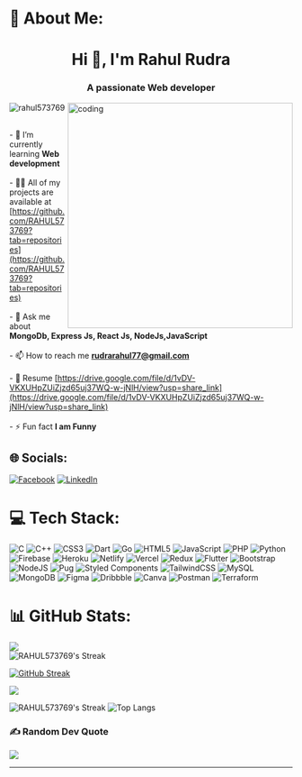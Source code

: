# 💫 About Me:
<h1 align="center">Hi 👋, I'm Rahul Rudra</h1>
<h3 align="center">A passionate Web developer
</h3>
<img align="right" alt="coding" width="400" src="https://cdn.dribbble.com/users/1162077/screenshots/3848914/programmer.gif">

<p align="left"> <img src="https://komarev.com/ghpvc/?username=rahul573769&label=Profile%20views&color=0e75b6&style=flat" alt="rahul573769" /> </p>

<br>- 🌱 I’m currently learning **Web development**<br><br>- 👨‍💻 All of my projects are available at [https://github.com/RAHUL573769?tab=repositories](https://github.com/RAHUL573769?tab=repositories)<br><br>- 💬 Ask me about **MongoDb, Express Js, React Js, NodeJs,JavaScript**<br><br>- 📫 How to reach me **rudrarahul77@gmail.com**<br><br>- 📄 Resume [https://drive.google.com/file/d/1vDV-VKXUHpZUiZjzd65uj37WQ-w-jNlH/view?usp=share_link](https://drive.google.com/file/d/1vDV-VKXUHpZUiZjzd65uj37WQ-w-jNlH/view?usp=share_link)<br><br>- ⚡ Fun fact **I am Funny**


## 🌐 Socials:
[![Facebook](https://img.shields.io/badge/Facebook-%231877F2.svg?logo=Facebook&logoColor=white)](https://facebook.com/https://www.facebook.com/profile.php?id=100025545770824) [![LinkedIn](https://img.shields.io/badge/LinkedIn-%230077B5.svg?logo=linkedin&logoColor=white)](https://linkedin.com/in/https://www.linkedin.com/in/rahul-rudra-ba3b041b5/) 


# 💻 Tech Stack:
![C](https://img.shields.io/badge/c-%2300599C.svg?style=for-the-badge&logo=c&logoColor=white) ![C++](https://img.shields.io/badge/c++-%2300599C.svg?style=for-the-badge&logo=c%2B%2B&logoColor=white) ![CSS3](https://img.shields.io/badge/css3-%231572B6.svg?style=for-the-badge&logo=css3&logoColor=white) ![Dart](https://img.shields.io/badge/dart-%230175C2.svg?style=for-the-badge&logo=dart&logoColor=white) ![Go](https://img.shields.io/badge/go-%2300ADD8.svg?style=for-the-badge&logo=go&logoColor=white) ![HTML5](https://img.shields.io/badge/html5-%23E34F26.svg?style=for-the-badge&logo=html5&logoColor=white) ![JavaScript](https://img.shields.io/badge/javascript-%23323330.svg?style=for-the-badge&logo=javascript&logoColor=%23F7DF1E) ![PHP](https://img.shields.io/badge/php-%23777BB4.svg?style=for-the-badge&logo=php&logoColor=white) ![Python](https://img.shields.io/badge/python-3670A0?style=for-the-badge&logo=python&logoColor=ffdd54) ![Firebase](https://img.shields.io/badge/firebase-%23039BE5.svg?style=for-the-badge&logo=firebase) ![Heroku](https://img.shields.io/badge/heroku-%23430098.svg?style=for-the-badge&logo=heroku&logoColor=white) ![Netlify](https://img.shields.io/badge/netlify-%23000000.svg?style=for-the-badge&logo=netlify&logoColor=#00C7B7) ![Vercel](https://img.shields.io/badge/vercel-%23000000.svg?style=for-the-badge&logo=vercel&logoColor=white) ![Redux](https://img.shields.io/badge/redux-%23593d88.svg?style=for-the-badge&logo=redux&logoColor=white) ![Flutter](https://img.shields.io/badge/Flutter-%2302569B.svg?style=for-the-badge&logo=Flutter&logoColor=white) ![Bootstrap](https://img.shields.io/badge/bootstrap-%23563D7C.svg?style=for-the-badge&logo=bootstrap&logoColor=white) ![NodeJS](https://img.shields.io/badge/node.js-6DA55F?style=for-the-badge&logo=node.js&logoColor=white) ![Pug](https://img.shields.io/badge/Pug-FFF?style=for-the-badge&logo=pug&logoColor=A86454) ![Styled Components](https://img.shields.io/badge/styled--components-DB7093?style=for-the-badge&logo=styled-components&logoColor=white) ![TailwindCSS](https://img.shields.io/badge/tailwindcss-%2338B2AC.svg?style=for-the-badge&logo=tailwind-css&logoColor=white) ![MySQL](https://img.shields.io/badge/mysql-%2300f.svg?style=for-the-badge&logo=mysql&logoColor=white) ![MongoDB](https://img.shields.io/badge/MongoDB-%234ea94b.svg?style=for-the-badge&logo=mongodb&logoColor=white) 	![Figma](https://img.shields.io/badge/figma-%23F24E1E.svg?style=for-the-badge&logo=figma&logoColor=white) ![Dribbble](https://img.shields.io/badge/Dribbble-EA4C89?style=for-the-badge&logo=dribbble&logoColor=white) ![Canva](https://img.shields.io/badge/Canva-%2300C4CC.svg?style=for-the-badge&logo=Canva&logoColor=white) ![Postman](https://img.shields.io/badge/Postman-FF6C37?style=for-the-badge&logo=postman&logoColor=white) ![Terraform](https://img.shields.io/badge/terraform-%235835CC.svg?style=for-the-badge&logo=terraform&logoColor=white)
# 📊 GitHub Stats:
![](https://github-readme-stats-sigma-five.vercel.app/api?username=RAHUL573769&theme=dark&hide_border=false&include_all_commits=false&count_private=false)<br/>
![RAHUL573769's Streak](https://github-readme-streak-stats.herokuapp.com/?user=RAHUL573769&theme=vue-dark&hide_border=true)<br/>

[![GitHub Streak](https://streak-stats.demolab.com?user=RAHUL573769&theme=highcontrast&hide_border=true&date_format=M%20j%5B%2C%20Y%5D)](https://git.io/streak-stats)

![](https://github-readme-stats-sigma-five.herokuapp.com/?user=RAHUL573769&theme=dark&hide_border=false)<br/>

![RAHUL573769's Streak](https://github-readme-streak-stats.herokuapp.com/?user=RAHUL573769&theme=vue-dark&hide_border=true)
![Top Langs](https://github-readme-stats.vercel.app/api/top-langs/?username=RAHUL573769&hide_progress=true)


### ✍️ Random Dev Quote
![](https://quotes-github-readme.vercel.app/api?type=horizontal&theme=radical)

---

<!-- Proudly created with GPRM ( https://gprm.itsvg.in ) -->
